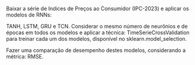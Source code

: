Baixar a série de Indices de Preços ao Consumidor (IPC-2023) e aplicar os modelos de RNNs:

TANH, LSTM, GRU e TCN. Considerar o mesmo número de neurônios e de épocas em todos os modelos e aplicar a técnica: TimeSerieCrossValidation para treinar cada um dos modelos, disponível no sklearn.model_selection.

Fazer uma comparação de desempenho destes modelos, considerando a métrica: RMSE.